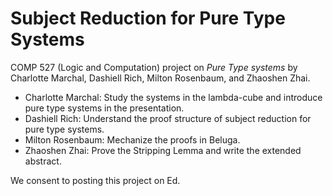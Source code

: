 # Subject Reduction for Pure Type Systems

COMP 527 (Logic and Computation) project on _Pure Type systems_ by Charlotte Marchal, Dashiell Rich, Milton Rosenbaum, and Zhaoshen Zhai.
- Charlotte Marchal: Study the systems in the lambda-cube and introduce pure type systems in the presentation.
- Dashiell Rich: Understand the proof structure of subject reduction for pure type systems.
- Milton Rosenbaum: Mechanize the proofs in Beluga.
- Zhaoshen Zhai: Prove the Stripping Lemma and write the extended abstract.

We consent to posting this project on Ed.
